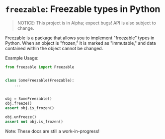 
# `freezable`: Freezable types in Python

> NOTICE: This project is in Alpha; expect bugs! API is also subject to
  change.
  
Freezable is a package that allows you to implement "freezable" types in
Python. When an object is "frozen," it is marked as "immutable," and data
contained within the object cannot be changed.

Example Usage:
```python
from freezable import Freezable


class SomeFreezable(Freezable):
    ...
    
    
obj = SomeFreezable()
obj.freeze()
assert obj.is_frozen()

obj.unfreeze()
assert not obj.is_frozen()
```

Note: These docs are still a work-in-progress!
